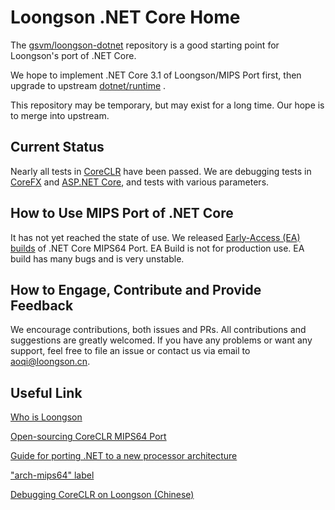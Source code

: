  Loongson .NET Core Home
===========================

The [gsvm/loongson-dotnet](https://github.com/gsvm/loongson-dotnet) repository is a good starting point for Loongson's port of .NET Core.

We hope to implement .NET Core 3.1 of Loongson/MIPS Port first, then upgrade to upstream [dotnet/runtime](https://github.com/dotnet/runtime) .

This repository may be temporary, but may exist for a long time. Our hope is to merge into upstream.


## Current Status

Nearly all tests in [CoreCLR](https://github.com/gsvm/coreclr) have been passed. We are debugging tests in [CoreFX](https://github.com/gsvm/corefx) and [ASP.NET Core](https://github.com/dotnet/aspnetcore), and tests with various parameters. 


## How to Use MIPS Port of .NET Core

It has not yet reached the state of use. We released [Early-Access (EA) builds](https://github.com/gsvm/loongson-dotnet/releases)  of .NET Core MIPS64 Port. EA Build is not for production use. EA build has many bugs and is very unstable.


## How to Engage, Contribute and Provide Feedback

We encourage contributions, both issues and PRs. All contributions and suggestions are greatly welcomed. If you have any problems or want any support, feel free to file an issue or contact us via email to aoqi@loongson.cn.

## Useful Link

[Who is Loongson](http://www.loongson.cn/)

[Open-sourcing CoreCLR MIPS64 Port](https://github.com/dotnet/runtime/issues/38069)

[Guide for porting .NET to a new processor architecture](https://github.com/dotnet/runtime/blob/master/docs/design/coreclr/botr/guide-for-porting.md)

["arch-mips64" label](https://github.com/dotnet/runtime/labels/arch-mips64)

[Debugging CoreCLR on Loongson (Chinese)](http://ask.loongnix.org/?/article/689)
